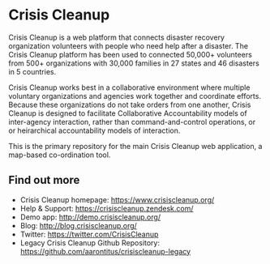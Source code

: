 Crisis Cleanup
==============

Crisis Cleanup is a web platform that connects disaster recovery organization volunteers with people who need help after a disaster. The Crisis Cleanup platform has been used to connected 50,000+ volunteers from 500+ organizations with 30,000 families in 27 states and 46 disasters in 5 countries.

Crisis Cleanup works best in a collaborative environment where multiple voluntary organizations and agencies work together and coordinate efforts. Because these organizations do not take orders from one another, Crisis Cleanup is designed to facilitate Collaborative Accountability models of inter-agency interaction, rather than command-and-control operations, or or heirarchical accountability models of interaction. 

This is the primary repository for the main Crisis Cleanup web application, a map-based co-ordination tool.

Find out more
-------------

 - Crisis Cleanup homepage: https://www.crisiscleanup.org/
 - Help & Support: https://crisiscleanup.zendesk.com/
 - Demo app: http://demo.crisiscleanup.org/
 - Blog: http://blog.crisiscleanup.org/
 - Twitter: https://twitter.com/CrisisCleanup
 - Legacy Crisis Cleanup Github Repository: https://github.com/aarontitus/crisiscleanup-legacy
